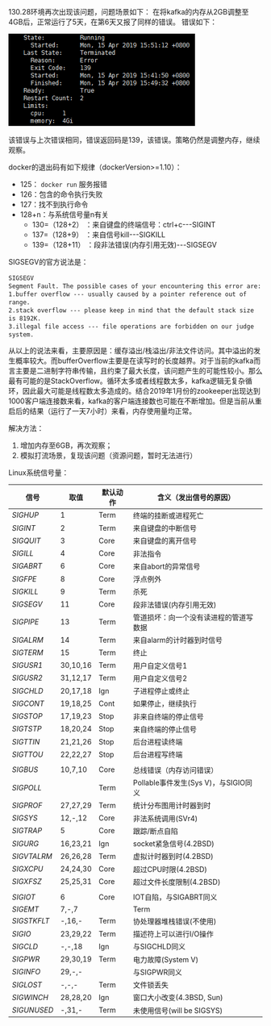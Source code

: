   130.28环境再次出现该问题，问题场景如下：
在将kafka的内存从2GB调整至4GB后，正常运行了5天，在第6天又报了同样的错误。
错误如下：

![企业微信截图_20190416145748](assets/企业微信截图_20190416145748.png)

该错误与上次错误相同，错误返回码是139，该错误。策略仍然是调整内存，继续观察。  

docker的退出码有如下规律（dockerVersion>=1.10）：

- 125： `docker run` 服务报错
- 126：包含的命令执行失败
- 127：找不到执行命令
- 128+n：与系统信号量n有关
  - 130=（128+2） ：来自键盘的终端信号：ctrl+c---SIGINT
  - 137=（128+9） ：来自信号kill---SIGKILL
  - 139=（128+11） ：段非法错误(内存引用无效)---SIGSEGV

SIGSEGV的官方说法是：

```shell
SIGSEGV
Segment Fault. The possible cases of your encountering this error are: 
1.buffer overflow --- usually caused by a pointer reference out of range. 
2.stack overflow --- please keep in mind that the default stack size is 8192K. 
3.illegal file access --- file operations are forbidden on our judge system.
```

从以上的说法来看，主要原因是：缓存溢出/栈溢出/非法文件访问。其中溢出的发生概率较大。而bufferOverflow主要是在读写时的长度越界。对于当前的kafka而言主要是二进制字符串传输，且约束了最大长度，该问题产生的可能性较小。那么最有可能的是StackOverflow。循环太多或者线程数太多，kafka逻辑无复杂循环，因此最大可能是线程数太多造成的。结合2019年1月份的zookeeper出现达到1000客户端连接数来看，kafka的客户端连接数也可能在不断增加。但是当前从重启后的结果（运行了一天7小时）来看，内存使用量均正常。

解决方法：

1. 增加内存至6GB，再次观察；
2. 模拟打流场景，复现该问题（资源问题，暂时无法进行）

Linux系统信号量：

| **信号**    | **取值** | **默认动作** | **含义（发出信号的原因）**             |
| ----------- | -------- | ------------ | -------------------------------------- |
| *SIGHUP*    | 1        | Term         | 终端的挂断或进程死亡                   |
| *SIGINT*    | 2        | Term         | 来自键盘的中断信号                     |
| *SIGQUIT*   | 3        | Core         | 来自键盘的离开信号                     |
| *SIGILL*    | 4        | Core         | 非法指令                               |
| *SIGABRT*   | 6        | Core         | 来自abort的异常信号                    |
| *SIGFPE*    | 8        | Core         | 浮点例外                               |
| *SIGKILL*   | 9        | Term         | 杀死                                   |
| *SIGSEGV*   | 11       | Core         | 段非法错误(内存引用无效)               |
| *SIGPIPE*   | 13       | Term         | 管道损坏：向一个没有读进程的管道写数据 |
| *SIGALRM*   | 14       | Term         | 来自alarm的计时器到时信号              |
| *SIGTERM*   | 15       | Term         | 终止                                   |
| *SIGUSR1*   | 30,10,16 | Term         | 用户自定义信号1                        |
| *SIGUSR2*   | 31,12,17 | Term         | 用户自定义信号2                        |
| *SIGCHLD*   | 20,17,18 | Ign          | 子进程停止或终止                       |
| *SIGCONT*   | 19,18,25 | Cont         | 如果停止，继续执行                     |
| *SIGSTOP*   | 17,19,23 | Stop         | 非来自终端的停止信号                   |
| *SIGTSTP*   | 18,20,24 | Stop         | 来自终端的停止信号                     |
| *SIGTTIN*   | 21,21,26 | Stop         | 后台进程读终端                         |
| *SIGTTOU*   | 22,22,27 | Stop         | 后台进程写终端                         |
|             |          |              |                                        |
| *SIGBUS*    | 10,7,10  | Core         | 总线错误（内存访问错误）               |
| *SIGPOLL*   |          | Term         | Pollable事件发生(Sys V)，与SIGIO同义   |
| *SIGPROF*   | 27,27,29 | Term         | 统计分布图用计时器到时                 |
| *SIGSYS*    | 12,-,12  | Core         | 非法系统调用(SVr4)                     |
| *SIGTRAP*   | 5        | Core         | 跟踪/断点自陷                          |
| *SIGURG*    | 16,23,21 | Ign          | socket紧急信号(4.2BSD)                 |
| *SIGVTALRM* | 26,26,28 | Term         | 虚拟计时器到时(4.2BSD)                 |
| *SIGXCPU*   | 24,24,30 | Core         | 超过CPU时限(4.2BSD)                    |
| *SIGXFSZ*   | 25,25,31 | Core         | 超过文件长度限制(4.2BSD)               |
|             |          |              |                                        |
| *SIGIOT*    | 6        | Core         | IOT自陷，与SIGABRT同义                 |
| *SIGEMT*    | 7,-,7    |              | Term                                   |
| *SIGSTKFLT* | -,16,-   | Term         | 协处理器堆栈错误(不使用)               |
| *SIGIO*     | 23,29,22 | Term         | 描述符上可以进行I/O操作                |
| *SIGCLD*    | -,-,18   | Ign          | 与SIGCHLD同义                          |
| *SIGPWR*    | 29,30,19 | Term         | 电力故障(System V)                     |
| *SIGINFO*   | 29,-,-   |              | 与SIGPWR同义                           |
| *SIGLOST*   | -,-,-    | Term         | 文件锁丢失                             |
| *SIGWINCH*  | 28,28,20 | Ign          | 窗口大小改变(4.3BSD, Sun)              |
| *SIGUNUSED* | -,31,-   | Term         | 未使用信号(will be SIGSYS)             |
